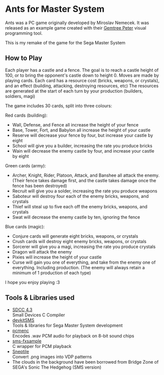 Ants for Master System
======================

Ants was a PC game originally developed by Miroslav Nemecek.
It was released as an example game created with their [Gemtree Peter](https://github.com/Panda381/Peter) visual programming tool.


This is my remake of the game for the Sega Master System

## How to Play

Each player has a castle and a fence. The goal is to reach a castle height of 100, or to bring the opponent's castle down to height 0. Moves are made by playing cards. Each card has a resource cost (bricks, weapons, or crystals), and an effect (building, attacking, destroying resources, etc) The resources are generated at the start of each turn by your production (builders, soldiers, magi)

The game includes 30 cards, split into three colours:

Red cards (building):

 * Wall, Defense, and Fence all increase the height of your fence
 * Base, Tower, Fort, and Babylon all increase the height of your castle
 * Reserve will decrease your fence by four, but increase your castle by eight
 * School will give you a builder, increasing the rate you produce bricks
 * Wain will decrease the enemy castle by four, and increase your castle by eight

Green cards (army):

 * Archer, Knight, Rider, Platoon, Attack, and Banshee all attack the enemy. (Their fence takes damage first, and the castle takes damage once the fence has been destroyed)
 * Recruit will give you a solder, increasing the rate you produce weapons
 * Saboteur will destroy four each of the enemy bricks, weapons, and crystals
 * Thief will steal up to five each off the enemy bricks, weapons, and crystals
 * Swat will decrease the enemy castle by ten, ignoring the fence

Blue cards (magic):

 * Conjure cards will generate eight bricks, weapons, or crystals
 * Crush cards will destroy eight enemy bricks, weapons, or crystals
 * Sorcerer will give you a magi, increasing the rate you produce crystals
 * Dragon will attack the enemy
 * Pixies will increase the height of your castle
 * Curse will gain you one of everything, and take from the enemy one of everything. Including production. (The enemy will always retain a minimum of 1 production of each type)

I hope you enjoy playing :3

## Tools & Libraries used
* [SDCC 4.3](https://sdcc.sourceforge.net/) <br /> Small Devices C Compiler
* [devkitSMS](https://github.com/sverx/devkitSMS) <br /> Tools & libraries for Sega Master System development
* [pcmenc](https://github.com/maxim-zhao/pcmenc) <br /> Encodes .wav PCM audio for playback on 8-bit sound chips
* [sms-fxsample](https://github.com/kusfo/sms-fxsample) <br /> C wrapper for PCM playback
* [Sneptile](https://github.com/JoppyFurr/Sneptile) <br /> Convert .png images into VDP patterns
* The clouds in the background have been borrowed from Bridge Zone of SEGA's Sonic The Hedgehog (SMS version)
